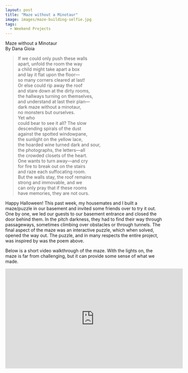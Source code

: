 ```yaml
---
layout: post
title: "Maze without a Minotaur"
image: images/maze-building-selfie.jpg
tags:
  - Weekend Projects
---
```


Maze without a Minotaur    
By Dana Gioia

>If we could only push these walls   
apart, unfold the room the way   
a child might take apart a box   
and lay it flat upon the floor—   
so many corners cleared at last!     
Or else could rip away the roof   
and stare down at the dirty rooms,     
the hallways turning on themselves,    
and understand at last their plan—  
dark maze without a minotaur,   
no monsters but ourselves.  
Yet who   
could bear to see it all? The slow   
descending spirals of the dust   
against the spotted windowpane,   
the sunlight on the yellow lace,  
the hoarded wine turned dark and sour,  
the photographs, the letters—all   
the crowded closets of the heart.   
One wants to turn away—and cry   
for fire to break out on the stairs    
and raze each suffocating room.   
But the walls stay, the roof remains    
strong and immovable, and we   
can only pray that if these rooms   
have memories, they are not ours.


Happy Halloween! This past week, my housemates and I built a maze/puzzle in our basement and invited some friends over to try it out. One by one, we led our guests to our basement entrance and closed the door behind them. In the pitch darkness, they had to find their way through passageways, sometimes climbing over obstacles or through tunnels. The final aspect of the maze was an interactive puzzle, which when solved, opened the way out. The puzzle, and in many respects the entire project, was inspired by was the poem above.

Below is a short video walkthrough of the maze. With the lights on, the maze is far from challenging, but it can provide some sense of what we made.

<iframe width="560" height="315" src="https://www.youtube.com/embed/HyS-BEsrSXo" frameborder="0" allowfullscreen></iframe>
